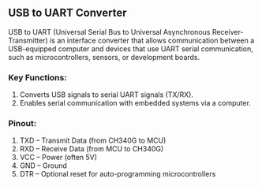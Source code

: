 ## USB to UART Converter
USB to UART (Universal Serial Bus to Universal Asynchronous Receiver-Transmitter) is an interface converter that allows communication between a USB-equipped computer and devices that use UART serial communication, such as microcontrollers, sensors, or development boards.

### Key Functions:
1. Converts USB signals to serial UART signals (TX/RX).
2. Enables serial communication with embedded systems via a computer.

### Pinout:
1. TXD – Transmit Data (from CH340G to MCU)
2. RXD – Receive Data (from MCU to CH340G)
3. VCC – Power (often 5V)
4. GND – Ground
5. DTR – Optional reset for auto-programming microcontrollers
